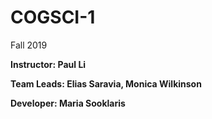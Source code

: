 # COGSCI-1
Fall 2019

**Instructor: Paul Li**

**Team Leads: Elias Saravia, Monica Wilkinson**

**Developer: Maria Sooklaris**


